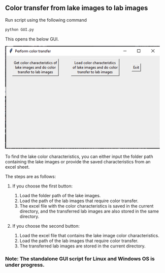 ## Color transfer from lake images to lab images

Run script using the following command 

```python
python GUI.py
```
This opens the below GUI.

![GUI color transfer image](/GUI_color_transfer_image.png)


To find the lake color characteristics, you can either input the folder path containing the lake images or provide the saved characteristics from an excel sheet.

The steps are as follows:

1. If you choose the first button:
   1. Load the folder path of the lake images.
   2. Load the path of the lab images that require color transfer.
   3. The excel file with the color characteristics is saved in the current directory, and the transferred lab images are also stored in the same directory.

2. If you choose the second button:
   1. Load the excel file that contains the lake image color characteristics.
   2. Load the path of the lab images that require color transfer.
   3. The transferred lab images are stored in the current directory.


### Note: The standalone GUI script for Linux and Windows OS is under progress.